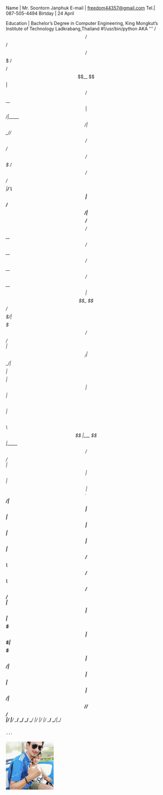 Name | Mr. Soontorn Janphuk
E-mail | freedom44357@gmail.com 
Tel.| 087-505-4494
Birtday | 24 April

Education | Bachelor’s Degree in Computer Engineering, King Mongkut’s Institute of Technology Ladkrabang,Thailand
#!/usr/bin/python
AKA
'''
  /$$$$$$                                    /$$                          /$$$$$$  /$$$$$$$ /$$$$$$$$
 /$$__  $$                                  | $$                         /$$__  $$| $$____/|_____ $$/
| $$  \__//$$$$$$   /$$$$$$   /$$$$$$   /$$$$$$$  /$$$$$$  /$$$$$$/$$$$ |__/  \ $$| $$          /$$/ 
| $$$$   /$$__  $$ /$$__  $$ /$$__  $$ /$$__  $$ /$$__  $$| $$_  $$_  $$   /$$$$$/| $$$$$$$    /$$/  
| $$_/  | $$  \__/| $$$$$$$$| $$$$$$$$| $$  | $$| $$  \ $$| $$ \ $$ \ $$  |___  $$|_____  $$  /$$/   
| $$    | $$      | $$_____/| $$_____/| $$  | $$| $$  | $$| $$ | $$ | $$ /$$  \ $$ /$$  \ $$ /$$/    
| $$    | $$      |  $$$$$$$|  $$$$$$$|  $$$$$$$|  $$$$$$/| $$ | $$ | $$|  $$$$$$/|  $$$$$$//$$/     
|__/    |__/       \_______/ \_______/ \_______/ \______/ |__/ |__/ |__/ \______/  \______/|__/      
                                                                                                     
                                                                                                     
                                                                                                     '''
<img src ="picture.jpg" alt = "picture" width = "150"/>















